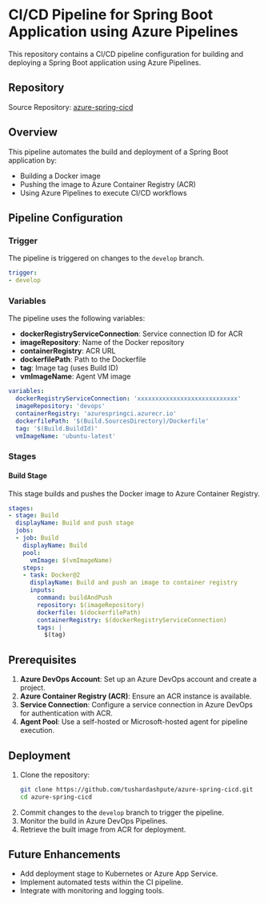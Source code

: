# CI/CD Pipeline for Spring Boot Application using Azure Pipelines

This repository contains a CI/CD pipeline configuration for building and deploying a Spring Boot application using Azure Pipelines.

## Repository

Source Repository: [azure-spring-cicd](https://github.com/tushardashpute/azure-spring-cicd.git)

## Overview

This pipeline automates the build and deployment of a Spring Boot application by:
- Building a Docker image
- Pushing the image to Azure Container Registry (ACR)
- Using Azure Pipelines to execute CI/CD workflows

## Pipeline Configuration

### Trigger
The pipeline is triggered on changes to the `develop` branch.

```yaml
trigger:
- develop
```

### Variables
The pipeline uses the following variables:
- **dockerRegistryServiceConnection**: Service connection ID for ACR
- **imageRepository**: Name of the Docker repository
- **containerRegistry**: ACR URL
- **dockerfilePath**: Path to the Dockerfile
- **tag**: Image tag (uses Build ID)
- **vmImageName**: Agent VM image

```yaml
variables:
  dockerRegistryServiceConnection: 'xxxxxxxxxxxxxxxxxxxxxxxxxxxx'
  imageRepository: 'devops'
  containerRegistry: 'azurespringci.azurecr.io'
  dockerfilePath: '$(Build.SourcesDirectory)/Dockerfile'
  tag: '$(Build.BuildId)'
  vmImageName: 'ubuntu-latest'
```

### Stages

#### Build Stage
This stage builds and pushes the Docker image to Azure Container Registry.

```yaml
stages:
- stage: Build
  displayName: Build and push stage
  jobs:
  - job: Build
    displayName: Build
    pool:
      vmImage: $(vmImageName)
    steps:
    - task: Docker@2
      displayName: Build and push an image to container registry
      inputs:
        command: buildAndPush
        repository: $(imageRepository)
        dockerfile: $(dockerfilePath)
        containerRegistry: $(dockerRegistryServiceConnection)
        tags: |
          $(tag)
```

## Prerequisites

1. **Azure DevOps Account**: Set up an Azure DevOps account and create a project.
2. **Azure Container Registry (ACR)**: Ensure an ACR instance is available.
3. **Service Connection**: Configure a service connection in Azure DevOps for authentication with ACR.
4. **Agent Pool**: Use a self-hosted or Microsoft-hosted agent for pipeline execution.

## Deployment

1. Clone the repository:
   ```sh
   git clone https://github.com/tushardashpute/azure-spring-cicd.git
   cd azure-spring-cicd
   ```
2. Commit changes to the `develop` branch to trigger the pipeline.
3. Monitor the build in Azure DevOps Pipelines.
4. Retrieve the built image from ACR for deployment.

## Future Enhancements
- Add deployment stage to Kubernetes or Azure App Service.
- Implement automated tests within the CI pipeline.
- Integrate with monitoring and logging tools.

